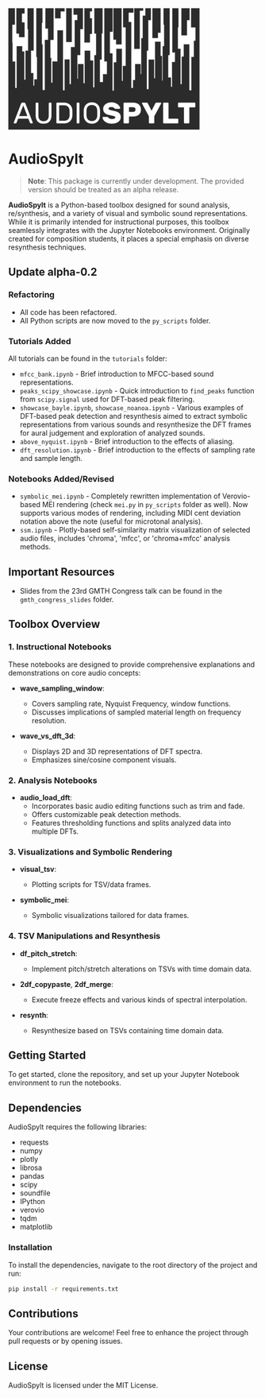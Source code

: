 
![AudioSpylt Logo](./logo.png)

# AudioSpylt

> **Note**: This package is currently under development. The provided version should be treated as an alpha release.

**AudioSpylt** is a Python-based toolbox designed for sound analysis, re/synthesis, and a variety of visual and symbolic sound representations. While it is primarily intended for instructional purposes, this toolbox seamlessly integrates with the Jupyter Notebooks environment. Originally created for composition students, it places a special emphasis on diverse resynthesis techniques.

## Update alpha-0.2

### Refactoring

- All code has been refactored.
- All Python scripts are now moved to the `py_scripts` folder.

### Tutorials Added

All tutorials can be found in the `tutorials` folder:

- `mfcc_bank.ipynb` - Brief introduction to MFCC-based sound representations.
- `peaks_scipy_showcase.ipynb` - Quick introduction to `find_peaks` function from `scipy.signal` used for DFT-based peak filtering.
- `showcase_bayle.ipynb`, `showcase_noanoa.ipynb` - Various examples of DFT-based peak detection and resynthesis aimed to extract symbolic representations from various sounds and resynthesize the DFT frames for aural judgement and exploration of analyzed sounds.
- `above_nyquist.ipynb` - Brief introduction to the effects of aliasing.
- `dft_resolution.ipynb` - Brief introduction to the effects of sampling rate and sample length.

### Notebooks Added/Revised

- `symbolic_mei.ipynb` - Completely rewritten implementation of Verovio-based MEI rendering (check `mei.py` in `py_scripts` folder as well). Now supports various modes of rendering, including MIDI cent deviation notation above the note (useful for microtonal analysis).
- `ssm.ipynb` - Plotly-based self-similarity matrix visualization of selected audio files, includes 'chroma', 'mfcc', or 'chroma+mfcc' analysis methods.

## Important Resources

- Slides from the 23rd GMTH Congress talk can be found in the `gmth_congress_slides` folder.

## Toolbox Overview

### 1. **Instructional Notebooks**

These notebooks are designed to provide comprehensive explanations and demonstrations on core audio concepts:

- **wave_sampling_window**: 
  - Covers sampling rate, Nyquist Frequency, window functions.
  - Discusses implications of sampled material length on frequency resolution.

- **wave_vs_dft_3d**: 
  - Displays 2D and 3D representations of DFT spectra.
  - Emphasizes sine/cosine component visuals.

### 2. **Analysis Notebooks**

- **audio_load_dft**:
  - Incorporates basic audio editing functions such as trim and fade.
  - Offers customizable peak detection methods.
  - Features thresholding functions and splits analyzed data into multiple DFTs.

### 3. **Visualizations and Symbolic Rendering**

- **visual_tsv**:
  - Plotting scripts for TSV/data frames.

- **symbolic_mei**:
  - Symbolic visualizations tailored for data frames.

### 4. **TSV Manipulations and Resynthesis**

- **df_pitch_stretch**:
  - Implement pitch/stretch alterations on TSVs with time domain data.

- **2df_copypaste**, **2df_merge**:
  - Execute freeze effects and various kinds of spectral interpolation.

- **resynth**:
  - Resynthesize based on TSVs containing time domain data.

## Getting Started

To get started, clone the repository, and set up your Jupyter Notebook environment to run the notebooks.

## Dependencies

AudioSpylt requires the following libraries:

- requests
- numpy
- plotly
- librosa
- pandas
- scipy
- soundfile
- IPython
- verovio
- tqdm
- matplotlib

### Installation

To install the dependencies, navigate to the root directory of the project and run:

```bash
pip install -r requirements.txt
```

## Contributions

Your contributions are welcome! Feel free to enhance the project through pull requests or by opening issues.

## License

AudioSpylt is licensed under the MIT License.

